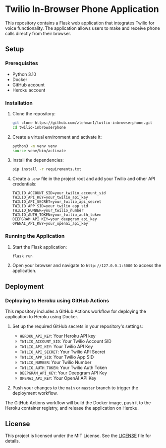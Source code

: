 # Twilio In-Browser Phone Application

This repository contains a Flask web application that integrates Twilio for voice functionality. The application allows users to make and receive phone calls directly from their browser.

## Setup

### Prerequisites

- Python 3.10
- Docker
- GitHub account
- Heroku account

### Installation

1. Clone the repository:

   ```bash
   git clone https://github.com/zlehman1/twilio-inbrowserphone.git
   cd twilio-inbrowserphone
   ```

2. Create a virtual environment and activate it:

   ```bash
   python3 -m venv venv
   source venv/bin/activate
   ```

3. Install the dependencies:

   ```bash
   pip install -r requirements.txt
   ```

4. Create a `.env` file in the project root and add your Twilio and other API credentials:

   ```env
   TWILIO_ACCOUNT_SID=your_twilio_account_sid
   TWILIO_API_KEY=your_twilio_api_key
   TWILIO_API_SECRET=your_twilio_api_secret
   TWILIO_APP_SID=your_twilio_app_sid
   TWILIO_NUMBER=your_twilio_number
   TWILIO_AUTH_TOKEN=your_twilio_auth_token
   DEEPGRAM_API_KEY=your_deepgram_api_key
   OPENAI_API_KEY=your_openai_api_key
   ```

### Running the Application

1. Start the Flask application:

   ```bash
   flask run
   ```

2. Open your browser and navigate to `http://127.0.0.1:5000` to access the application.

## Deployment

### Deploying to Heroku using GitHub Actions

This repository includes a GitHub Actions workflow for deploying the application to Heroku using Docker.

1. Set up the required GitHub secrets in your repository's settings:

   - `HEROKU_API_KEY`: Your Heroku API key
   - `TWILIO_ACCOUNT_SID`: Your Twilio Account SID
   - `TWILIO_API_KEY`: Your Twilio API Key
   - `TWILIO_API_SECRET`: Your Twilio API Secret
   - `TWILIO_APP_SID`: Your Twilio App SID
   - `TWILIO_NUMBER`: Your Twilio Number
   - `TWILIO_AUTH_TOKEN`: Your Twilio Auth Token
   - `DEEPGRAM_API_KEY`: Your Deepgram API Key
   - `OPENAI_API_KEY`: Your OpenAI API Key

2. Push your changes to the `main` or `master` branch to trigger the deployment workflow.

The GitHub Actions workflow will build the Docker image, push it to the Heroku container registry, and release the application on Heroku.

## License

This project is licensed under the MIT License. See the [LICENSE](LICENSE) file for details.
